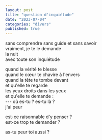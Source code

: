 ```yaml
---
layout: post
title: "question d'inquiétude"
date: "2023-07-04"
categories: "divers"
published: true
---
```


sans comprendre sans guide et sans savoir  
vraiment, je te le demande  
la nuit  
avec toute son inquiétude  

quand la vérité te blesse  
quand le cœur te chavire à l'envers  
quand la tête te tombe devant  
et qu'elle te regarde  
les yeux droits dans les yeux  
et qu'elle te demande :  
--- où es-tu ? es-tu là ?  
j'ai peur  

est-ce raisonnable d'y penser ?  
est-ce trop te demander ?  

as-tu peur toi aussi ?  
